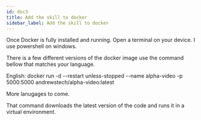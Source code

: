 ```yaml
---
id: doc3
title: Add the skill to docker
sidebar_label: Add the skill to docker
---
```


Once Docker is fully installed and running. Open a terminal on your device. I use powershell on windows. 

There is a few different versions of the docker image use the command bellow that matches your language. 

English: docker run -d --restart unless-stopped --name alpha-video -p 5000:5000 andrewstech/alpha-video:latest

More lanugages to come.

That command downloads the latest version of the code and runs it in a virtual environment.



